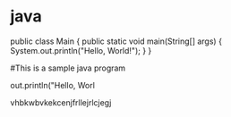 # java

public class Main {
    public static void main(String[] args) {
        System.out.println("Hello, World!");
    }
}

#This is a sample java program

out.println("Hello, Worl

vhbkwbvkekcenjfrllejrlcjegj
